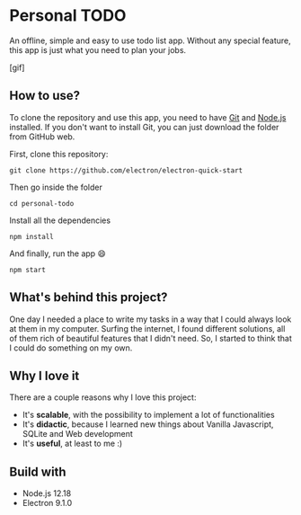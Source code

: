 # Personal TODO
An offline, simple and easy to use todo list app.
Without any special feature, this app is just what you need to plan your jobs.

[gif]

## How to use?
To clone the repository and use this app, you need to have [Git](https://git-scm.com/) and [Node.js](https://nodejs.org/en/download/) installed. If you don't want to install Git, you can just download the folder from GitHub web.

First, clone this repository:
```
git clone https://github.com/electron/electron-quick-start
```
Then go inside the folder
```
cd personal-todo
```
Install all the dependencies
```
npm install
```
And finally, run the app :smile:
```
npm start
```

## What's behind this project?

One day I needed a place to write my tasks in a way that I could always look at them in my computer. Surfing the internet, I found different solutions, all of them rich of beautiful features that I didn't need. So, I started to think that I could do something on my own.

## Why I love it

There are a couple reasons why I love this project:
* It's **scalable**, with the possibility to implement a lot of functionalities
* It's **didactic**, because I learned new things about Vanilla Javascript, SQLite and Web development
* It's **useful**, at least to me :)

## Build with
* Node.js 12.18
* Electron 9.1.0

